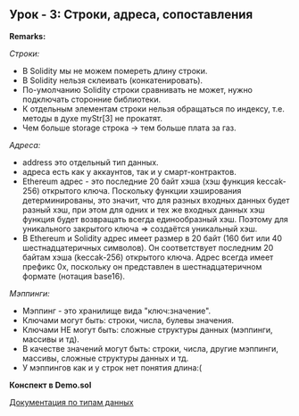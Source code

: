 ## Урок - 3: Строки, адреса, сопоставления

**Remarks:**           

_Строки:_ 
- В Solidity мы не можем помереть длину строки.
- В Solidity нельзя склеивать (конкатенировать).
- По-умолчанию Solidity строки сравнивать не может, нужно подключать сторонние библиотеки.
- К отдельным элементам строки нельзя обращаться по индексу, т.е. методы в духе myStr[3] не прокатят.
- Чем больше storage строка -> тем больше плата за газ.

_Адреса:_
- address это отдельный тип данных.
- адреса есть как у аккаунтов, так и у смарт-контрактов.
- Ethereum адрес - это последние 20 байт хэша (хэш функция keccak-256) открытого ключа.
Поскольку функции хэширования детерминированы, это значит, что для разных входных данных будет разный хэш, 
при этом для одних и тех же входных данных хэш функция будет возвращать всегда единообразный хэш. 
Поэтому для уникального закрытого ключа => создаётся уникальный хэш.
- В Ethereum и Solidity адрес имеет размер в 20 байт (160 бит или 40 шестнадцатеричных символов). 
Он соответствует последним 20 байтам хэша (keccak-256) открытого ключа. 
Адрес всегда имеет префикс 0x, поскольку он представлен в шестнадцатеричном формате (нотация base16).

_Мэппинги:_
- Мэппинг - это хранилище вида "ключ:значение".
- Ключами могут быть: строки, числа, булевы значения.
- Ключами НЕ могут быть: сложные структуры данных (мэппинги, массивы и тд).
- В качестве значений могут быть: строки, числа, другие мэппинги, массивы, сложные структуры данных и тд.
- У мэппингов как и у строк нет понятия длина:(

**Конспект в Demo.sol**

[Документация по типам данных](https://docs.soliditylang.org/en/v0.8.11/types.html)
